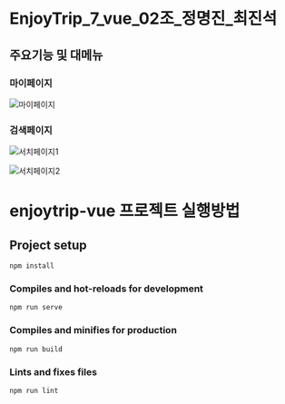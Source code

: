 
# EnjoyTrip_7_vue_02조_정명진_최진석

## 주요기능 및 대메뉴
### 마이페이지
![마이페이지](https://github.com/eyi-jin/SSAFY-HW/assets/64851797/ac5ce9df-4423-4ae6-a029-3a52b00fce26)
### 검색페이지
![서치페이지1](https://github.com/eyi-jin/SSAFY-HW/assets/64851797/4fe54967-05e7-424d-8f15-cca64188706c)

![서치페이지2](https://github.com/eyi-jin/SSAFY-HW/assets/64851797/7c59879f-a145-49e7-b701-f77a52b95ca6)


# enjoytrip-vue 프로젝트 실행방법

## Project setup
```
npm install
```

### Compiles and hot-reloads for development
```
npm run serve
```

### Compiles and minifies for production
```
npm run build
```

### Lints and fixes files
```
npm run lint
```
